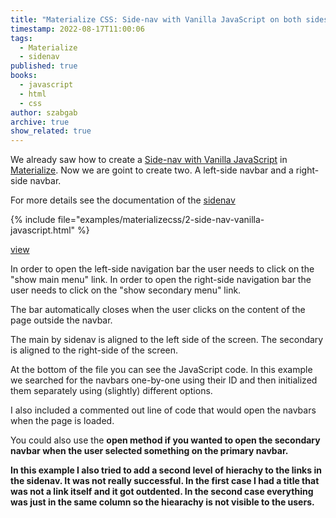 ```yaml
---
title: "Materialize CSS: Side-nav with Vanilla JavaScript on both sides"
timestamp: 2022-08-17T11:00:06
tags:
  - Materialize
  - sidenav
published: true
books:
  - javascript
  - html
  - css
author: szabgab
archive: true
show_related: true
---
```



We already saw how to create a [Side-nav with Vanilla JavaScript](/materialize-side-nav-vanilla-javascript)
in [Materialize](/materialize). Now we are goint to create two. A left-side navbar and a right-side navbar.

For more details see the documentation of the [sidenav](https://materializecss.com/sidenav.html)


{% include file="examples/materializecss/2-side-nav-vanilla-javascript.html" %}

[view](examples/materializecss/2-side-nav-vanilla-javascript.html)

In order to open the left-side navigation bar the user needs to click on the "show main menu" link.
In order to open the right-side navigation bar the user needs to click on the "show secondary menu" link.

The bar automatically closes when the user clicks on the content of the page outside the navbar.

The main by sidenav is aligned to the left side of the screen. The secondary is aligned to the right-side of the screen.

At the bottom of the file you can see the JavaScript code. In this example we searched for the navbars one-by-one using their ID
and then initialized them separately using (slightly) different options.

I also included a commented out line of code that would open the navbars when the page is loaded.

You could also use the <b>open<b> method if you wanted to open the secondary navbar when the user selected something on the primary navbar.

In this example I also tried to add a second level of hierachy to the links in the sidenav. It was not really successful.
In the first case I had a title that was not a link itself and it got outdented. In the second case everything was just in the same column
so the hiearachy is not visible to the users.
